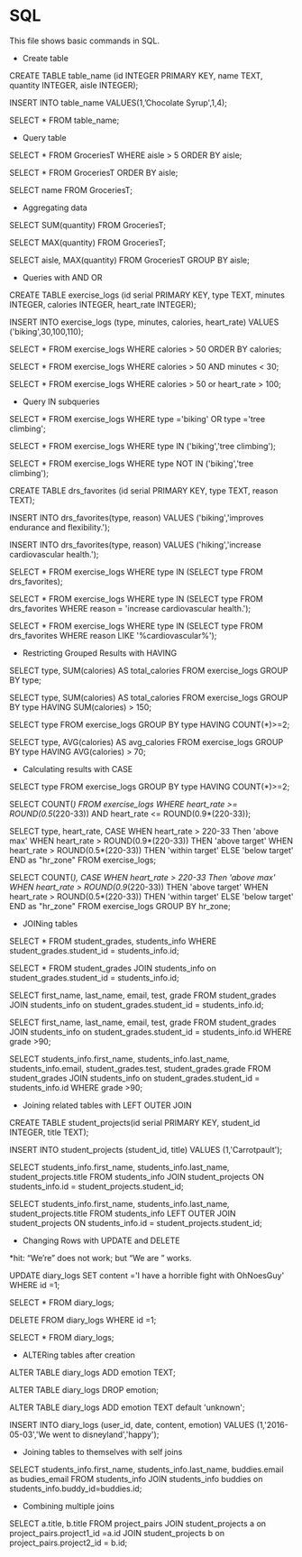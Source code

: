 SQL
===

This file shows basic commands in SQL.

* Create table

CREATE TABLE table_name (id INTEGER PRIMARY KEY, name TEXT, quantity INTEGER, aisle INTEGER);

INSERT INTO table_name VALUES(1,’Chocolate Syrup',1,4); 

SELECT * FROM table_name;

* Query table

SELECT * FROM GroceriesT WHERE aisle > 5 ORDER BY aisle;

SELECT * FROM GroceriesT ORDER BY aisle;

SELECT name FROM GroceriesT;

* Aggregating data

SELECT SUM(quantity) FROM GroceriesT;

SELECT MAX(quantity) FROM GroceriesT;

SELECT aisle, MAX(quantity) FROM GroceriesT GROUP BY aisle;

* Queries with AND OR

CREATE TABLE exercise_logs (id serial PRIMARY KEY, type TEXT, minutes INTEGER, calories INTEGER, heart_rate INTEGER);

INSERT INTO exercise_logs (type, minutes, calories, heart_rate) VALUES ('biking',30,100,110);

SELECT * FROM exercise_logs WHERE calories > 50 ORDER BY calories;

SELECT * FROM exercise_logs WHERE calories > 50 AND minutes < 30;

SELECT * FROM exercise_logs WHERE calories > 50 or heart_rate > 100;

* Query IN subqueries

SELECT * FROM exercise_logs WHERE type ='biking' OR type ='tree climbing';

SELECT * FROM exercise_logs WHERE type IN ('biking','tree climbing');

SELECT * FROM exercise_logs WHERE type NOT IN ('biking','tree climbing');

CREATE TABLE drs_favorites (id serial PRIMARY KEY, type TEXT, reason TEXT);

INSERT INTO drs_favorites(type, reason) VALUES ('biking','improves endurance and flexibility.');

INSERT INTO drs_favorites(type, reason) VALUES ('hiking','increase cardiovascular health.');

SELECT * FROM exercise_logs WHERE type IN (SELECT type FROM drs_favorites);

SELECT * FROM exercise_logs WHERE type IN (SELECT type FROM drs_favorites WHERE reason = 'increase cardiovascular health.');

SELECT * FROM exercise_logs WHERE type IN (SELECT type FROM drs_favorites WHERE reason LIKE '%cardiovascular%');

* Restricting Grouped Results with HAVING

SELECT type, SUM(calories) AS total_calories FROM exercise_logs GROUP BY type;

SELECT type, SUM(calories) AS total_calories FROM exercise_logs GROUP BY type HAVING SUM(calories) > 150;

SELECT type FROM exercise_logs GROUP BY type HAVING COUNT(*)>=2;

SELECT type, AVG(calories) AS avg_calories FROM exercise_logs GROUP BY type HAVING AVG(calories) > 70;

* Calculating results with CASE

SELECT type FROM exercise_logs GROUP BY type HAVING COUNT(*)>=2;

SELECT COUNT(*) FROM exercise_logs WHERE heart_rate >= ROUND(0.5*(220-33)) AND heart_rate <= ROUND(0.9*(220-33));

SELECT type, heart_rate, CASE WHEN heart_rate > 220-33 Then 'above max' WHEN heart_rate > ROUND(0.9*(220-33)) THEN 'above target' WHEN heart_rate >  ROUND(0.5*(220-33)) THEN 'within target' ELSE 'below target' END as "hr_zone" FROM exercise_logs;

SELECT COUNT(*), CASE WHEN heart_rate > 220-33 Then 'above max' WHEN heart_rate > ROUND(0.9*(220-33)) THEN 'above target' WHEN heart_rate >  ROUND(0.5*(220-33)) THEN 'within target' ELSE 'below target' END as "hr_zone" FROM exercise_logs GROUP BY hr_zone;

* JOINing tables

SELECT * FROM student_grades, students_info WHERE student_grades.student_id = students_info.id;

SELECT * FROM student_grades JOIN students_info on student_grades.student_id = students_info.id;

SELECT first_name, last_name, email, test, grade FROM student_grades JOIN students_info on student_grades.student_id = students_info.id;

SELECT first_name, last_name, email, test, grade FROM student_grades JOIN students_info on student_grades.student_id = students_info.id WHERE grade >90;

SELECT students_info.first_name, students_info.last_name, students_info.email, student_grades.test, student_grades.grade FROM student_grades JOIN students_info on student_grades.student_id = students_info.id WHERE grade >90;

* Joining related tables with LEFT OUTER JOIN

CREATE TABLE student_projects(id serial PRIMARY KEY, student_id INTEGER, title TEXT);

INSERT INTO student_projects (student_id, title) VALUES (1,'Carrotpault');

SELECT students_info.first_name, students_info.last_name, student_projects.title FROM students_info JOIN student_projects ON students_info.id = student_projects.student_id;

SELECT students_info.first_name, students_info.last_name, student_projects.title FROM students_info LEFT OUTER JOIN student_projects ON students_info.id = student_projects.student_id;

* Changing Rows with UPDATE and DELETE

*hit: “We’re” does not work; but “We are ” works.

UPDATE diary_logs SET content ='I have a horrible fight with OhNoesGuy' WHERE id =1;

SELECT * FROM diary_logs;

DELETE FROM diary_logs WHERE id =1;

SELECT * FROM diary_logs;

* ALTERing tables after creation

ALTER TABLE diary_logs ADD emotion TEXT;

ALTER TABLE diary_logs DROP emotion;

ALTER TABLE diary_logs ADD emotion TEXT default 'unknown';

INSERT INTO diary_logs (user_id, date, content, emotion) VALUES (1,'2016-05-03','We went to disneyland','happy');

* Joining tables to themselves with self joins

SELECT students_info.first_name, students_info.last_name, buddies.email as budies_email FROM students_info JOIN students_info buddies on students_info.buddy_id=buddies.id;

* Combining multiple joins

SELECT a.title, b.title FROM project_pairs JOIN student_projects a on project_pairs.project1_id =a.id JOIN student_projects b on project_pairs.project2_id = b.id;
